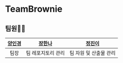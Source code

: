 # TeamBrownie

## 팀원👩‍💻

|[양인경](https://github.com/Rosieyang01)|[장한나](https://github.com/Hanna07111)|[정진이](https://github.com/Jeannie159)|
|:--:|:--:|:--:|
|팀장|팀 레포지토리 관리|팀 자원 및 산출물 관리|
